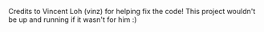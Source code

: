 Credits to Vincent Loh (vinz) for helping fix the code!
This project wouldn't be up and running if it wasn't for him :)
